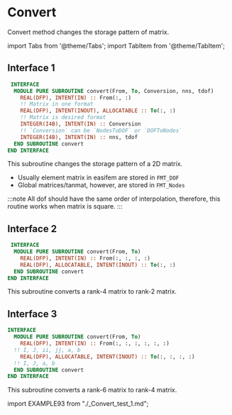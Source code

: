 # Convert

Convert method changes the storage pattern of matrix.

import Tabs from '@theme/Tabs';
import TabItem from '@theme/TabItem';

## Interface 1

<Tabs>
<TabItem value="interface" label="܀ Interface" default>

```fortran
 INTERFACE
  MODULE PURE SUBROUTINE convert(From, To, Conversion, nns, tdof)
    REAL(DFP), INTENT(IN) :: From(:, :)
    !! Matrix in one format
    REAL(DFP), INTENT(INOUT), ALLOCATABLE :: To(:, :)
    !! Matrix is desired format
    INTEGER(I4B), INTENT(IN) :: Conversion
    !! `Conversion` can be `NodesToDOF` or `DOFToNodes`
    INTEGER(I4B), INTENT(IN) :: nns, tdof
  END SUBROUTINE convert
END INTERFACE
```

This subroutine changes the storage pattern of a 2D matrix.

- Usually element matrix in easifem are stored in `FMT_DOF`
- Global matrices/tanmat, however, are stored in `FMT_Nodes`

:::note
All dof should have the same order of interpolation, therefore, this routine works when matrix is square.
:::

</TabItem>

<TabItem value="example" label="️܀ See example">

</TabItem>

<TabItem value="close" label="↢ ">

</TabItem>
</Tabs>

## Interface 2

<Tabs>
<TabItem value="interface" label="܀ Interface" default>

```fortran
 INTERFACE
  MODULE PURE SUBROUTINE convert(From, To)
    REAL(DFP), INTENT(IN) :: From(:, :, :, :)
    REAL(DFP), ALLOCATABLE, INTENT(INOUT) :: To(:, :)
  END SUBROUTINE convert
END INTERFACE
```

This subroutine converts a rank-4 matrix to rank-2 matrix.

</TabItem>

<TabItem value="example" label="️܀ See example">

</TabItem>

<TabItem value="close" label="↢ ">

</TabItem>
</Tabs>

## Interface 3

<Tabs>
<TabItem value="interface" label="܀ Interface" default>

```fortran
INTERFACE
  MODULE PURE SUBROUTINE convert(From, To)
    REAL(DFP), INTENT(IN) :: From(:, :, :, :, :, :)
  !! I, J, ii, jj, a, b
    REAL(DFP), ALLOCATABLE, INTENT(INOUT) :: To(:, :, :, :)
  !! I, J, a, b
  END SUBROUTINE convert
END INTERFACE
```

This subroutine converts a rank-6 matrix to rank-4 matrix.

</TabItem>

<TabItem value="example" label="️܀ See example">

import EXAMPLE93 from "./_Convert_test_1.md";

<EXAMPLE93 />

</TabItem>

<TabItem value="close" label="↢ ">

</TabItem>
</Tabs>
